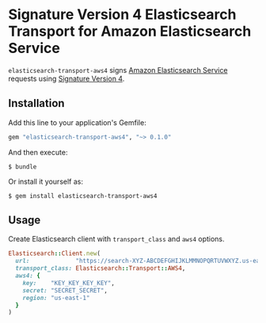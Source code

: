 # Signature Version 4 Elasticsearch Transport for Amazon Elasticsearch Service

`elasticsearch-transport-aws4` signs [Amazon Elasticsearch Service](https://aws.amazon.com/elasticsearch-service/) requests using [Signature Version 4](http://docs.aws.amazon.com/general/latest/gr/signature-version-4.html).

## Installation

Add this line to your application's Gemfile:

```ruby
gem "elasticsearch-transport-aws4", "~> 0.1.0"
```

And then execute:

    $ bundle

Or install it yourself as:

    $ gem install elasticsearch-transport-aws4

## Usage

Create Elasticsearch client with `transport_class` and `aws4` options.

```ruby
Elasticsearch::Client.new(
  url:             "https://search-XYZ-ABCDEFGHIJKLMMNOPQRTUVWXYZ.us-east-1.es.amazonaws.com",
  transport_class: Elasticsearch::Transport::AWS4,
  aws4: {
    key:    "KEY_KEY_KEY_KEY",
    secret: "SECRET_SECRET",
    region: "us-east-1"
  }
)
```
